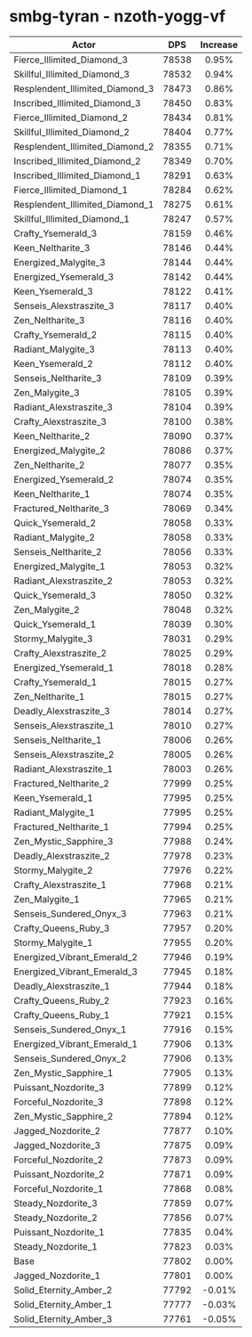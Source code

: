 # smbg-tyran - nzoth-yogg-vf
| Actor | DPS | Increase |
|---|:---:|:---:|
|Fierce_Illimited_Diamond_3|78538|0.95%|
|Skillful_Illimited_Diamond_3|78532|0.94%|
|Resplendent_Illimited_Diamond_3|78473|0.86%|
|Inscribed_Illimited_Diamond_3|78450|0.83%|
|Fierce_Illimited_Diamond_2|78434|0.81%|
|Skillful_Illimited_Diamond_2|78404|0.77%|
|Resplendent_Illimited_Diamond_2|78355|0.71%|
|Inscribed_Illimited_Diamond_2|78349|0.70%|
|Inscribed_Illimited_Diamond_1|78291|0.63%|
|Fierce_Illimited_Diamond_1|78284|0.62%|
|Resplendent_Illimited_Diamond_1|78275|0.61%|
|Skillful_Illimited_Diamond_1|78247|0.57%|
|Crafty_Ysemerald_3|78159|0.46%|
|Keen_Neltharite_3|78146|0.44%|
|Energized_Malygite_3|78144|0.44%|
|Energized_Ysemerald_3|78142|0.44%|
|Keen_Ysemerald_3|78122|0.41%|
|Senseis_Alexstraszite_3|78117|0.40%|
|Zen_Neltharite_3|78116|0.40%|
|Crafty_Ysemerald_2|78115|0.40%|
|Radiant_Malygite_3|78113|0.40%|
|Keen_Ysemerald_2|78112|0.40%|
|Senseis_Neltharite_3|78109|0.39%|
|Zen_Malygite_3|78105|0.39%|
|Radiant_Alexstraszite_3|78104|0.39%|
|Crafty_Alexstraszite_3|78100|0.38%|
|Keen_Neltharite_2|78090|0.37%|
|Energized_Malygite_2|78086|0.37%|
|Zen_Neltharite_2|78077|0.35%|
|Energized_Ysemerald_2|78074|0.35%|
|Keen_Neltharite_1|78074|0.35%|
|Fractured_Neltharite_3|78069|0.34%|
|Quick_Ysemerald_2|78058|0.33%|
|Radiant_Malygite_2|78058|0.33%|
|Senseis_Neltharite_2|78056|0.33%|
|Energized_Malygite_1|78053|0.32%|
|Radiant_Alexstraszite_2|78053|0.32%|
|Quick_Ysemerald_3|78050|0.32%|
|Zen_Malygite_2|78048|0.32%|
|Quick_Ysemerald_1|78039|0.30%|
|Stormy_Malygite_3|78031|0.29%|
|Crafty_Alexstraszite_2|78025|0.29%|
|Energized_Ysemerald_1|78018|0.28%|
|Crafty_Ysemerald_1|78015|0.27%|
|Zen_Neltharite_1|78015|0.27%|
|Deadly_Alexstraszite_3|78014|0.27%|
|Senseis_Alexstraszite_1|78010|0.27%|
|Senseis_Neltharite_1|78006|0.26%|
|Senseis_Alexstraszite_2|78005|0.26%|
|Radiant_Alexstraszite_1|78003|0.26%|
|Fractured_Neltharite_2|77999|0.25%|
|Keen_Ysemerald_1|77995|0.25%|
|Radiant_Malygite_1|77995|0.25%|
|Fractured_Neltharite_1|77994|0.25%|
|Zen_Mystic_Sapphire_3|77988|0.24%|
|Deadly_Alexstraszite_2|77978|0.23%|
|Stormy_Malygite_2|77976|0.22%|
|Crafty_Alexstraszite_1|77968|0.21%|
|Zen_Malygite_1|77965|0.21%|
|Senseis_Sundered_Onyx_3|77963|0.21%|
|Crafty_Queens_Ruby_3|77957|0.20%|
|Stormy_Malygite_1|77955|0.20%|
|Energized_Vibrant_Emerald_2|77946|0.19%|
|Energized_Vibrant_Emerald_3|77945|0.18%|
|Deadly_Alexstraszite_1|77944|0.18%|
|Crafty_Queens_Ruby_2|77923|0.16%|
|Crafty_Queens_Ruby_1|77921|0.15%|
|Senseis_Sundered_Onyx_1|77916|0.15%|
|Energized_Vibrant_Emerald_1|77906|0.13%|
|Senseis_Sundered_Onyx_2|77906|0.13%|
|Zen_Mystic_Sapphire_1|77905|0.13%|
|Puissant_Nozdorite_3|77899|0.12%|
|Forceful_Nozdorite_3|77898|0.12%|
|Zen_Mystic_Sapphire_2|77894|0.12%|
|Jagged_Nozdorite_2|77877|0.10%|
|Jagged_Nozdorite_3|77875|0.09%|
|Forceful_Nozdorite_2|77873|0.09%|
|Puissant_Nozdorite_2|77871|0.09%|
|Forceful_Nozdorite_1|77868|0.08%|
|Steady_Nozdorite_3|77859|0.07%|
|Steady_Nozdorite_2|77856|0.07%|
|Puissant_Nozdorite_1|77835|0.04%|
|Steady_Nozdorite_1|77823|0.03%|
|Base|77802|0.00%|
|Jagged_Nozdorite_1|77801|0.00%|
|Solid_Eternity_Amber_2|77792|-0.01%|
|Solid_Eternity_Amber_1|77777|-0.03%|
|Solid_Eternity_Amber_3|77761|-0.05%|
